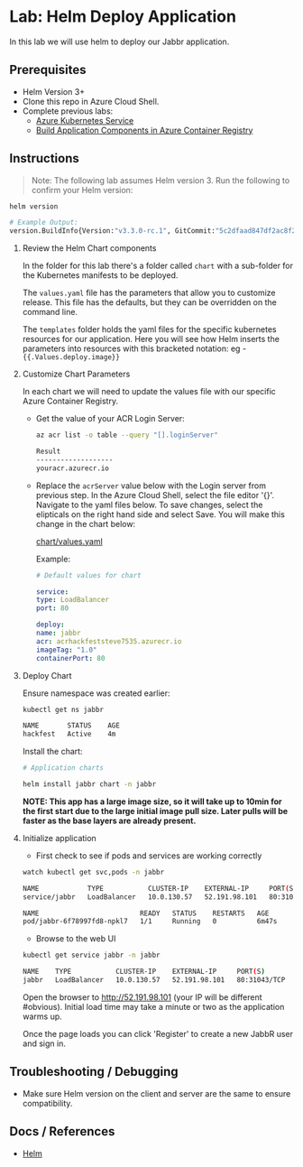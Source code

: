 # Lab: Helm Deploy Application

In this lab we will use helm to deploy our Jabbr application.

## Prerequisites

* Helm Version 3+
* Clone this repo in Azure Cloud Shell.
* Complete previous labs:
    * [Azure Kubernetes Service](../create-aks-cluster/README.md)
    * [Build Application Components in Azure Container Registry](../build-application/README.md)

## Instructions

>Note: The following lab assumes Helm version 3. Run the following to confirm your Helm version:
```bash
helm version

# Example Output:
version.BuildInfo{Version:"v3.3.0-rc.1", GitCommit:"5c2dfaad847df2ac8f289d278186d048f446c70c", GitTreeState:"dirty", GoVersion:"go1.14.4"}
```

1. Review the Helm Chart components

    In the folder for this lab there's a folder called `chart` with a sub-folder for the Kubernetes manifests to be deployed.

    The `values.yaml` file has the parameters that allow you to customize release. This file has the defaults, but they can be overridden on the command line. 

    The `templates` folder holds the yaml files for the specific kubernetes resources for our application. Here you will see how Helm inserts the parameters into resources with this bracketed notation: eg -  `{{.Values.deploy.image}}`

1. Customize Chart Parameters

    In each chart we will need to update the values file with our specific Azure Container Registry. 

    * Get the value of your ACR Login Server:

        ```bash
        az acr list -o table --query "[].loginServer"

        Result
        -------------------
        youracr.azurecr.io

        ```

    * Replace the `acrServer` value below with the Login server from previous step. In the Azure Cloud Shell, select the file editor '{}'.  Navigate to the yaml files below.  To save changes, select the elipticals on the right hand side and select Save. You will make this change in the chart below:
    
        [chart/values.yaml](chart/values.yaml)

        Example:
        ```yaml
        # Default values for chart

        service:
        type: LoadBalancer
        port: 80

        deploy:
        name: jabbr
        acr: acrhackfeststeve7535.azurecr.io
        imageTag: "1.0"
        containerPort: 80
        ```

1. Deploy Chart

    Ensure namespace was created earlier:
    ```bash
    kubectl get ns jabbr

    NAME       STATUS    AGE
    hackfest   Active    4m
    ```

    Install the chart:

    ```bash
    # Application charts

    helm install jabbr chart -n jabbr
    ```
    **NOTE: This app has a large image size, so it will take up to 10min for the first start due to the large initial image pull size. Later pulls will be faster as the base layers are already present.**

1. Initialize application

    * First check to see if pods and services are working correctly

    ```bash
    watch kubectl get svc,pods -n jabbr

    NAME            TYPE           CLUSTER-IP    EXTERNAL-IP     PORT(S)        AGE
    service/jabbr   LoadBalancer   10.0.130.57   52.191.98.101   80:31043/TCP   6m47s

    NAME                         READY   STATUS    RESTARTS   AGE
    pod/jabbr-6f78997fd8-npkl7   1/1     Running   0          6m47s
    ```

    * Browse to the web UI

    ```bash
    kubectl get service jabbr -n jabbr

    NAME    TYPE           CLUSTER-IP    EXTERNAL-IP     PORT(S)        AGE
    jabbr   LoadBalancer   10.0.130.57   52.191.98.101   80:31043/TCP   4m4s
    ```

    Open the browser to http://52.191.98.101 (your IP will be different #obvious). Initial load time may take a minute or two as the application warms up.

    Once the page loads you can click 'Register' to create a new JabbR user and sign in.


## Troubleshooting / Debugging

* Make sure Helm version on the client and server are the same to ensure compatibility.

## Docs / References

* [Helm](http://helm.sh)

